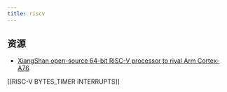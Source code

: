 ```yaml
---
title: riscv
---
```


## 资源

* [XiangShan open-source 64-bit RISC-V processor to rival Arm Cortex-A76](https://news.ycombinator.com/item?id=27737718)

[[RISC-V BYTES_TIMER INTERRUPTS]]
